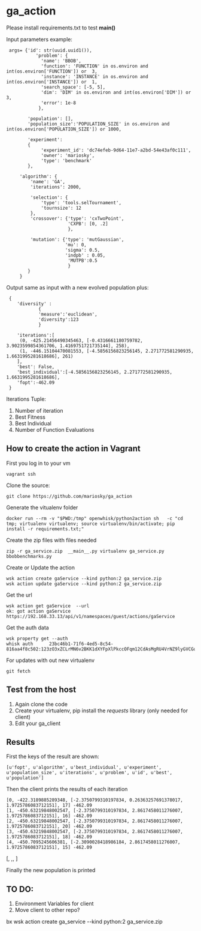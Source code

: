 # ga_action

Please install requirements.txt to test __main()__ 


Input parameters example:

```
 args= {'id': str(uuid.uuid1()),
           'problem': {
             'name': 'BBOB',
             'function': 'FUNCTION' in os.environ and int(os.environ['FUNCTION']) or  3,
             'instance': 'INSTANCE' in os.environ and int(os.environ['INSTANCE']) or  1,
             'search_space': [-5, 5],
             'dim': 'DIM' in os.environ and int(os.environ['DIM']) or  3,
             'error': 1e-8
            },

        'population': [],
        'population_size':'POPULATION_SIZE' in os.environ and int(os.environ['POPULATION_SIZE']) or 1000,

        'experiment':
        {
             'experiment_id': 'dc74efeb-9d64-11e7-a2bd-54e43af0c111',
             'owner': 'mariosky',
             'type': 'benchmark'
        },

     'algorithm': {
         'name': 'GA',
         'iterations': 2000,

         'selection': {
             'type': 'tools.selTournament',
             'tournsize': 12
         },
         'crossover': {'type': 'cxTwoPoint',
                       'CXPB': [0, .2]
                       },

         'mutation': {'type': 'mutGaussian',
                      'mu': 0,
                      'sigma': 0.5,
                      'indpb' : 0.05,
                       'MUTPB':0.5
                       }
        }
     }

```




Output same as input with a new evolved population plus:


```
 {
    'diversity' :
            {
            'measure':'euclidean',
            'diversity':123
            }

    'iterations':[
     (0, -425.21456490345463, [-0.4316661180759782, 3.9023599854361706, 1.4169751721735144], 258),
     (1, -446.15104470081553, [-4.5856156823256145, 2.271772581290935, 1.6631995281618686], 261)
    ],
    'best': False,
    'best_individual':[-4.5856156823256145, 2.271772581290935, 1.6631995281618686],
    'fopt':-462.09
 }

```



Iterations Tuple:

1. Number of iteration
2. Best Fitness
3. Best Individual
4. Number of Function Evaluations


## How to create the action in Vagrant

First you log in to your vm
```
vagrant ssh
```
Clone the source:
```
git clone https://github.com/mariosky/ga_action
```
Generate the vitualenv folder
```
docker run --rm -v "$PWD:/tmp" openwhisk/python2action sh   -c "cd tmp; virtualenv virtualenv; source virtualenv/bin/activate; pip install -r requirements.txt;"
```
Create the zip files with files needed
```
zip -r ga_service.zip  __main__.py virtualenv ga_service.py bbobbenchmarks.py
```
Create or Update the action
```
wsk action create gaService --kind python:2 ga_service.zip
wsk action update gaService --kind python:2 ga_service.zip
```
Get the url
```
wsk action get gaService  --url
ok: got action gaService
https://192.168.33.13/api/v1/namespaces/guest/actions/gaService
```
Get the auth data
```
wsk property get --auth
whisk auth		23bc46b1-71f6-4ed5-8c54-816aa4f8c502:123zO3xZCLrMN6v2BKK1dXYFpXlPkccOFqm12CdAsMgRU4VrNZ9lyGVCGuMDGIwP
```
For updates with out new virtualenv
```
git fetch
```

## Test from the host
1. Again clone the code
2. Create your virtualenv, pip install the *requests* library (only needed for client)
3. Edit your ga_client

## Results
First the keys of the result are shown:
```
[u'fopt', u'algorithm', u'best_individual', u'experiment', u'population_size', u'iterations', u'problem', u'id', u'best', u'population']
```

Then the client prints the results of each iteration

```
[0, -422.3189885289348, [-2.3750799310197834, 0.26363257691378017, 1.9725786083712151], 17] -462.09
[1, -450.63219848002547, [-2.3750799310197834, 2.8617458011276007, 1.9725786083712151], 16] -462.09
[2, -450.63219848002547, [-2.3750799310197834, 2.8617458011276007, 1.9725786083712151], 20] -462.09
[3, -450.63219848002547, [-2.3750799310197834, 2.8617458011276007, 1.9725786083712151], 18] -462.09
[4, -450.7095245606381, [-2.3090028418986184, 2.8617458011276007, 1.9725786083712151], 15] -462.09
```
[<iteration number>, <best fitness>,<best solution>, <number of FE>] <function optima>

Finally the new population is printed

## TO DO:
1. Environment Variables for client
2. Move client to other repo?



bx wsk action create ga_service --kind python:2 ga_service.zip
